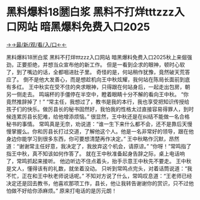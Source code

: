 # 黑料爆料18🈲白浆 黑料不打烊tttzzz入口网站 暗黑爆料免费入口2025


<a href="https://gbghokp.senfoop.com">→→最/新/观/看/入/口←←</a>

黑料爆料18🈲白浆 黑料不打烊tttzzz入口网站 暗黑爆料免费入口2025秋上来倔强劲，正要拒绝，并想当众宣布他的新工作。
但是一看到企求的眼神，顿时心软了，到了嘴边的话，全都咽进肚子里。
奇怪的是，何站稍作犹豫，竟然破天荒答应了。
倒不是他大发善心，而是想趁机向王中秋炫耀，我何站在陈局长面前到底有多红。
王中秋实在受不住的央求眼神，只得跟在何站身后，一起走出包房，朝另一侧走去。
鸣端杯的手僵停在半空中，瞪着眼睛十分不解的看向王中秋。
“你竟然推辞掉了！”
“常主任，我想过了，教书是我的本行，我也享受把知识传授给孩子们的快乐。做厉县长的秘书固然好，我怕我的性格太过直接容易得罪人，到时候连累厉县长犯难，给他增添烦恼。”
很显然，王中秋还是在纠结不能做一名合格秘书的事情。
常鸣真是无奈，劝说道：“谁一生下来什么都不会，还不是靠后天慢慢掌握么。你和厉县长打过交道，了解他这个人。他是一名非常好的领导，跟在他身边你能学习到很多东西，你可要想清楚再作决定。”
王中秋略作沉默，昂然道：“谢谢常主任好意，我决定了，我放弃这个机会，请原谅。”
“你呀！”常鸣指了指王中秋，真不知该如何作答了。
就在王中秋准备起身告辞之际，桌上电话响了，常鸣抓起来接听。
他边听边不住点着头，抬手示意王中秋先不要走。
王中秋是文人，懂得该有的礼数，就坐着没动。
只听到常鸣点完头，对着话筒说道：“我不忙，正在和王中秋老师说话呢。”
不知对方说了什么，常鸣叹息道：“王老师已经决定还是回去教书，他喜欢那项工作，县长，他让我转告谢谢你的赏识，只不过他怕做不好给你添麻烦。”
原来打电话的是厉元朗！
